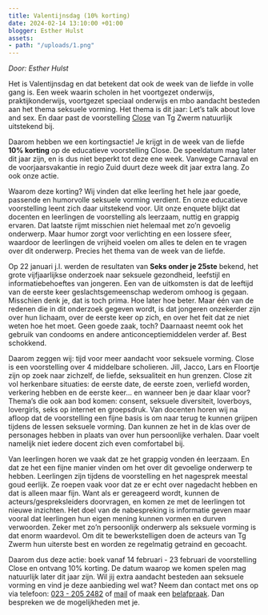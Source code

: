 ```yaml
---
title: Valentijnsdag (10% korting)
date: 2024-02-14 13:10:00 +01:00
blogger: Esther Hulst
assets:
- path: "/uploads/1.png"
---
```


*Door: Esther Hulst*

Het is Valentijnsdag en dat betekent dat ook de week van de liefde in volle gang is. Een week waarin scholen in het voortgezet onderwijs, praktijkonderwijs, voortgezet speciaal onderwijs en mbo aandacht besteden aan het thema seksuele vorming. Het thema is dit jaar: Let’s talk about love and sex. En daar past de voorstelling [Close](https://www.opde1sterij.nl/theatergroep-zwerm/close/) van Tg Zwerm natuurlijk uitstekend bij.

Daarom hebben we een kortingsactie! Je krijgt in de week van de liefde **10% korting** op de educatieve voorstelling Close. De speeldatum mag later dit jaar zijn, en is dus niet beperkt tot deze ene week. Vanwege Carnaval en de voorjaarsvakantie in regio Zuid duurt deze week dit jaar extra lang. Zo ook onze actie.

Waarom deze korting? Wij vinden dat elke leerling het hele jaar goede, passende en humorvolle seksuele vorming verdient. En onze educatieve voorstelling leent zich daar uitstekend voor. Uit onze enquete blijkt dat docenten en leerlingen de voorstelling als leerzaam, nuttig en grappig ervaren. Dat laatste rijmt misschien niet helemaal met zo’n gevoelig onderwerp. Maar humor zorgt voor verlichting en een lossere sfeer, waardoor de leerlingen de vrijheid voelen om alles te delen en te vragen over dit onderwerp. Precies het thema van de week van de liefde.

Op 22 januari j.l. werden de resultaten van **Seks onder je 25ste** bekend, het grote vijfjaarlijkse onderzoek naar seksuele gezondheid, leefstijl en informatiebehoeftes van jongeren. Een van de uitkomsten is dat de leeftijd van de eerste keer geslachtsgemeenschap wederom omhoog is gegaan. Misschien denk je, dat is toch prima. Hoe later hoe beter. Maar één van de redenen die in dit onderzoek gegeven wordt, is dat jongeren onzekerder zijn over hun lichaam, over de eerste keer op zich, en over het feit dat ze niet weten hoe het moet. Geen goede zaak, toch? Daarnaast neemt ook het gebruik van condooms en andere anticonceptiemiddelen verder af. Best schokkend.

Daarom zeggen wij: tijd voor meer aandacht voor seksuele vorming. Close is een voorstelling over 4 middelbare scholieren. Jill, Jacco, Lars en Floortje zijn op zoek naar zichzelf, de liefde, seksualiteit en hun grenzen. Close zit vol herkenbare situaties: de eerste date, de eerste zoen, verliefd worden, verkering hebben en de eerste keer… en wanneer ben je daar klaar voor? Thema’s die ook aan bod komen: consent, seksuele diversiteit, loverboys, lovergirls, seks op internet en groepsdruk. Van docenten horen wij na afloop dat de voorstelling een fijne basis is om naar terug te kunnen grijpen tijdens de lessen seksuele vorming. Dan kunnen ze het in de klas over de personages hebben in plaats van over hun persoonlijke verhalen. Daar voelt namelijk niet iedere docent zich even comfortabel bij.

Van leerlingen horen we vaak dat ze het grappig vonden én leerzaam. En dat ze het een fijne manier vinden om het over dit gevoelige onderwerp te hebben. Leerlingen zijn tijdens de voorstelling en het nagesprek meestal goud eerlijk. Ze roepen vaak voor dat ze er echt over nagedacht hebben en dat is alleen maar fijn. Want als er gereageerd wordt, kunnen de acteurs/gespreksleiders doorvragen, en komen ze met de leerlingen tot nieuwe inzichten. Het doel van de nabespreking is informatie geven maar vooral dat leerlingen hun eigen mening kunnen vormen en durven verwoorden. Zeker met zo’n persoonlijk onderwerp als seksuele vorming is dat enorm waardevol. Om dit te bewerkstelligen doen de acteurs van Tg Zwerm hun uiterste best en worden ze regelmatig getraind en gecoacht.

Daarom dus deze actie: boek vanaf 14 februari - 23 februari de voorstelling Close en ontvang 10% korting. De datum waarop we komen spelen mag natuurlijk later dit jaar zijn. Wil jij extra aandacht besteden aan seksuele vorming en vind je deze aanbieding wel wat? Neem dan contact met ons op via telefoon: <a href="tel:+31232052482" title="Bel Op de eerste rij">023 - 205 2482</a>  of [mail](mailto:boekingen@opde1sterij.nl) of maak een [belafpraak](https://calendly.com/opde1sterij/bellen-voor-meer-info). Dan bespreken we de mogelijkheden met je.